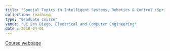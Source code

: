 ```yaml
---
title: "Special Topics in Intelligent Systems, Robotics & Control (Spring Quarter)"
collection: teaching
type: "Graduate course"
venue: "UC San Diego, Electrical and Computer Engineering"
date : 2018-04-01
---
```

[Course webpage](http://cvrr.ucsd.edu/ece285sp18/index.html)

